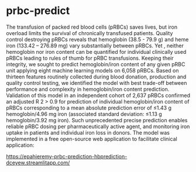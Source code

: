 # prbc-predict

The transfusion of packed red blood cells (pRBCs) saves lives, but	  iron overload limits the
survival  of chronically  transfused patients.  Quality  control  destroying  pRBCs  reveals  that
hemoglobin (38.5 - 79.9 g) and heme iron (133.42  –  276.89 mg)	 vary substantially between
pRBCs.  Yet , neither hemoglobin nor iron content can be quantified for individual clinically
used pRBCs leading to rules of thumb for pRBC transfusions.
Keeping their integrity, we sought to predict hemoglobin/iron content of any given pRBC unit
applying eight machine learning models on 6,058 pRBCs. Based on thirteen features routinely
collected  during  blood  donation,  production   and  quality  control   testing,	  we   identified   the
model with best trade-off between performance and complexity in hemoglobin/iron content
prediction.	 Validation of this model 	in an independent cohort of 2,637 pRBCs confirmed an
adjusted   R	2   >   0.9   for	  prediction   of  	individual   hemoglobin/iron   content   of   pRBCs
corresponding   to     a   mean   absolute   prediction   error  of   ≤1.43  g   hemoglobin/4.96   mg   iron
(associated   standard   deviation:   ≤1.13   g   hemoglobin/3.92   mg   iron).  	Such   unprecedented
precise   prediction   enables   reliable   pRBC   dosing   per   pharmaceutically   active   agent,   and
monitoring   iron   uptake   in   patients   and   individual   iron   loss   in   donors.   The   model   was
implemented in a free open-source web application to facilitate clinical application:


https://epahjeremy-prbc-prediction-hbprediction-dceyew.streamlitapp.com/
